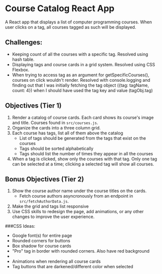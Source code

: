 # Course Catalog React App

A React app that displays a list of computer programming courses. When user clicks on a tag, all courses tagged as such will be displayed.

## Challenges: 
- Keeping count of all the courses with a specific tag. Resolved using hash table.
- Displaying tags and course cards in a grid system. Resolved using CSS Flexbox.
- When trying to access tag as an argument for getSpecificCourses(), courses on click wouldn't render. Resolved with console.logging and finding out that I was initially fetching the tag object ({tag: tagName, count: 4}) when I should have used the tag key and value (tagObj.tag)

## Objectives (Tier 1)

1. Render a catalog of course cards. Each card shows its course's image and title. Courses found in `src/courses.js`.
2. Organize the cards into a three column grid.
3. Each course has tags, list all of them above the catalog
   - List of tags should be generated from the tags that exist on the courses
   - Tags should be sorted alphabetically
   - Tags should list the number of times they appear in all the courses
4. When a tag is clicked, show only the courses with that tag. Only one tag can be selected at a time; clicking a selected tag will show all courses.

## Bonus Objectives (Tier 2)

1. Show the course author name under the course titles on the cards.
   - Fetch course authors asyncronously from an endpoint in `src/fetchAuthorData.js`.
2. Make the grid and tags list responsive
3. Use  CSS skills to redesign the page, add animations, or any other changes to improve the user experience.

###CSS Ideas:
- Google font(s) for entire page
- Rounded corners for buttons
- Box shadow for course cards
- "Pro" tag in border with rounded corners. Also have red background
- 
- Animations when rendering all course cards
- Tag buttons that are darkened/different color when selected